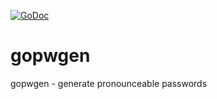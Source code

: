 [![GoDoc](https://godoc.org/github.com/z0rr0/gopwgen/pwgen?status.svg)](https://godoc.org/github.com/z0rr0/gopwgen/pwgen)

# gopwgen
gopwgen - generate pronounceable passwords
